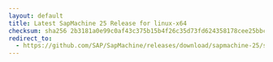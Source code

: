 ```yaml
---
layout: default
title: Latest SapMachine 25 Release for linux-x64
checksum: sha256 2b3181a0e99c0af43c375b15b4f26c35d73fd624358178cee25bbc10c0f15700
redirect_to:
  - https://github.com/SAP/SapMachine/releases/download/sapmachine-25/sapmachine-jdk-25_linux-x64_bin.tar.gz
---
```


